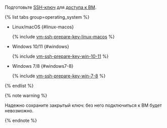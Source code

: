 Подготовьте [SSH-ключ](../../../glossary/ssh-keygen.md) для [доступа к ВМ](../../../compute/operations/vm-connect/ssh.md).

{% list tabs group=operating_system %}

- Linux/macOS {#linux-macos}

  {% include [vm-ssh-prepare-key-linux-macos](../../../_includes/vm-ssh-prepare-key-linux-macos.md) %}

- Windows 10/11 {#windows}

  {% include [vm-ssh-prepare-key-win-10-11](../../../_includes/vm-ssh-prepare-key-win-10-11.md) %}

- Windows 7/8 {#windows7-8}

  {% include [vm-ssh-prepare-key-win-7-8](../../../_includes/vm-ssh-prepare-key-win-7-8.md) %}

{% endlist %}

{% note warning %}

Надежно сохраните закрытый ключ: без него подключиться к ВМ будет невозможно.

{% endnote %}